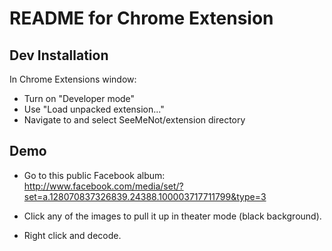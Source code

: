 # README for Chrome Extension #

## Dev Installation ##
In Chrome Extensions window:

* Turn on "Developer mode"
* Use "Load unpacked extension..."
* Navigate to and select SeeMeNot/extension directory

## Demo ##

* Go to this public Facebook album:
http://www.facebook.com/media/set/?set=a.128070837326839.24388.100003717711799&type=3

* Click any of the images to pull it up in theater mode (black background).

* Right click and decode. 